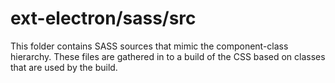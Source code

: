 # ext-electron/sass/src

This folder contains SASS sources that mimic the component-class hierarchy. These files
are gathered in to a build of the CSS based on classes that are used by the build.
